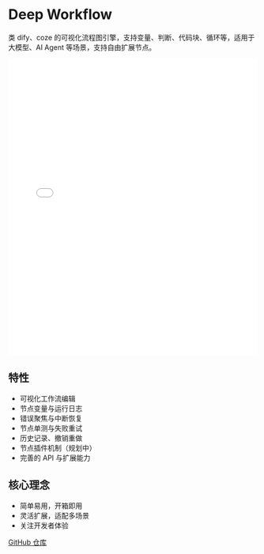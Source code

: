 # Deep Workflow

类 dify、coze 的可视化流程图引擎，支持变量、判断、代码块、循环等，适用于大模型、AI Agent 等场景，支持自由扩展节点。

<iframe src="/dist/index.html" style="width: 100%; height: 600px; border: none;"></iframe>

## 特性
- 可视化工作流编辑
- 节点变量与运行日志
- 错误聚焦与中断恢复
- 节点单测与失败重试
- 历史记录、撤销重做
- 节点插件机制（规划中）
- 完善的 API 与扩展能力

## 核心理念
- 简单易用，开箱即用
- 灵活扩展，适配多场景
- 关注开发者体验

[GitHub 仓库](https://github.com/ideepSight/deep-workflow) 